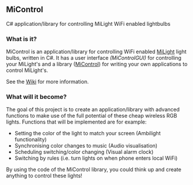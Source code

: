 ## MiControl
C# application/library for controlling MiLight WiFi enabled lightbulbs

### What is it?

MiControl is an application/library for controlling WiFi enabled <a href="http://www.milight.com/">MiLight</a> light bulbs, written in C#. It has a user interface _(MiControlGUI)_ for controlling your MiLight's and a library (<a href="http://github.com/Milfje/MiControl/wiki/MiControl">MiControl</a>) for writing your own applications to control MiLight's.

See the <a href="https://github.com/Milfje/MiControl/wiki">Wiki</a> for more information.

### What will it become?

The goal of this project is to create an application/library with advanced functions to make use of the full potential of these cheap wireless RGB lights. Functions that will be implemented are for example:

* Setting the color of the light to match your screen (Ambilight functionality)
* Synchronising color changes to music (Audio visualisation)
* Scheduling switching/color changing (Visual alarm clock)
* Switching by rules (i.e. turn lights on when phone enters local WiFi)

By using the code of the MiControl library, you could think up and create anything to control these lights!
